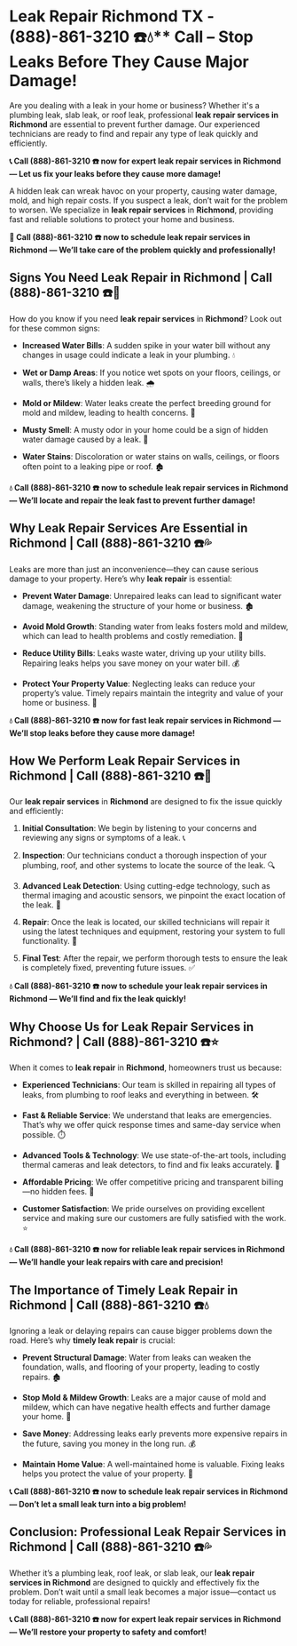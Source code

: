 # Leak Repair Richmond TX - (888)-861-3210 ☎️💧** Call – Stop Leaks Before They Cause Major Damage!

Are you dealing with a leak in your home or business? Whether it's a plumbing leak, slab leak, or roof leak, professional **leak repair services in Richmond** are essential to prevent further damage. Our experienced technicians are ready to find and repair any type of leak quickly and efficiently.

**📞 Call (888)-861-3210 ☎️ now for expert leak repair services in Richmond — Let us fix your leaks before they cause more damage!**

A hidden leak can wreak havoc on your property, causing water damage, mold, and high repair costs. If you suspect a leak, don’t wait for the problem to worsen. We specialize in **leak repair services** in **Richmond**, providing fast and reliable solutions to protect your home and business.

**🚨 Call (888)-861-3210 ☎️ now to schedule leak repair services in Richmond — We’ll take care of the problem quickly and professionally!**

## **Signs You Need Leak Repair in Richmond | Call (888)-861-3210 ☎️🔧**

How do you know if you need **leak repair services** in **Richmond**? Look out for these common signs:

- **Increased Water Bills**: A sudden spike in your water bill without any changes in usage could indicate a leak in your plumbing. 💧
- **Wet or Damp Areas**: If you notice wet spots on your floors, ceilings, or walls, there’s likely a hidden leak. 🌧️
- **Mold or Mildew**: Water leaks create the perfect breeding ground for mold and mildew, leading to health concerns. 🌱
- **Musty Smell**: A musty odor in your home could be a sign of hidden water damage caused by a leak. 🤧
- **Water Stains**: Discoloration or water stains on walls, ceilings, or floors often point to a leaking pipe or roof. 🏚️

**💧 Call (888)-861-3210 ☎️ now to schedule leak repair services in Richmond — We’ll locate and repair the leak fast to prevent further damage!**

## **Why Leak Repair Services Are Essential in Richmond | Call (888)-861-3210 ☎️💦**

Leaks are more than just an inconvenience—they can cause serious damage to your property. Here’s why **leak repair** is essential:

- **Prevent Water Damage**: Unrepaired leaks can lead to significant water damage, weakening the structure of your home or business. 🏚️
- **Avoid Mold Growth**: Standing water from leaks fosters mold and mildew, which can lead to health problems and costly remediation. 🌱
- **Reduce Utility Bills**: Leaks waste water, driving up your utility bills. Repairing leaks helps you save money on your water bill. 💰
- **Protect Your Property Value**: Neglecting leaks can reduce your property’s value. Timely repairs maintain the integrity and value of your home or business. 🏡

**💧 Call (888)-861-3210 ☎️ now for fast leak repair services in Richmond — We’ll stop leaks before they cause more damage!**

## **How We Perform Leak Repair Services in Richmond | Call (888)-861-3210 ☎️🔧**

Our **leak repair services** in **Richmond** are designed to fix the issue quickly and efficiently:

1. **Initial Consultation**: We begin by listening to your concerns and reviewing any signs or symptoms of a leak. 📞
2. **Inspection**: Our technicians conduct a thorough inspection of your plumbing, roof, and other systems to locate the source of the leak. 🔍
3. **Advanced Leak Detection**: Using cutting-edge technology, such as thermal imaging and acoustic sensors, we pinpoint the exact location of the leak. 🧪
4. **Repair**: Once the leak is located, our skilled technicians will repair it using the latest techniques and equipment, restoring your system to full functionality. 🔧
5. **Final Test**: After the repair, we perform thorough tests to ensure the leak is completely fixed, preventing future issues. ✅

**💧 Call (888)-861-3210 ☎️ now to schedule your leak repair services in Richmond — We’ll find and fix the leak quickly!**

## **Why Choose Us for Leak Repair Services in Richmond? | Call (888)-861-3210 ☎️⭐**

When it comes to **leak repair** in **Richmond**, homeowners trust us because:

- **Experienced Technicians**: Our team is skilled in repairing all types of leaks, from plumbing to roof leaks and everything in between. 🛠️
- **Fast & Reliable Service**: We understand that leaks are emergencies. That’s why we offer quick response times and same-day service when possible. ⏱️
- **Advanced Tools & Technology**: We use state-of-the-art tools, including thermal cameras and leak detectors, to find and fix leaks accurately. 🔬
- **Affordable Pricing**: We offer competitive pricing and transparent billing—no hidden fees. 💸
- **Customer Satisfaction**: We pride ourselves on providing excellent service and making sure our customers are fully satisfied with the work. ⭐

**💧 Call (888)-861-3210 ☎️ now for reliable leak repair services in Richmond — We’ll handle your leak repairs with care and precision!**

## **The Importance of Timely Leak Repair in Richmond | Call (888)-861-3210 ☎️💧**

Ignoring a leak or delaying repairs can cause bigger problems down the road. Here’s why **timely leak repair** is crucial:

- **Prevent Structural Damage**: Water from leaks can weaken the foundation, walls, and flooring of your property, leading to costly repairs. 🏚️
- **Stop Mold & Mildew Growth**: Leaks are a major cause of mold and mildew, which can have negative health effects and further damage your home. 🌱
- **Save Money**: Addressing leaks early prevents more expensive repairs in the future, saving you money in the long run. 💰
- **Maintain Home Value**: A well-maintained home is valuable. Fixing leaks helps you protect the value of your property. 🏡

**📞 Call (888)-861-3210 ☎️ now to schedule leak repair services in Richmond — Don’t let a small leak turn into a big problem!**

## **Conclusion: Professional Leak Repair Services in Richmond | Call (888)-861-3210 ☎️💦**

Whether it’s a plumbing leak, roof leak, or slab leak, our **leak repair services in Richmond** are designed to quickly and effectively fix the problem. Don’t wait until a small leak becomes a major issue—contact us today for reliable, professional repairs!

**📞 Call (888)-861-3210 ☎️ now for expert leak repair services in Richmond — We’ll restore your property to safety and comfort!**
